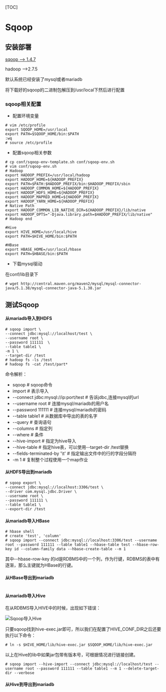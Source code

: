 [TOC]



# Sqoop



## 安装部署

[sqoop --> 1.4.7](http://download.nextag.com/apache/sqoop/1.4.7/)

hadoop -->2.7.5

默认系统已经安装了mysql或者mariadb

将下载好的sqoop的二进制包解压到/usr/local下然后进行配置

### sqoop相关配置

- 配置环境变量

``` shell
# vim /etc/profile
export SQOOP_HOME=/usr/local
export PATH=$SQOOP_HOME/bin:$PATH
:wq
# source /etc/profile
```

- 配置sqoop相关参数

``` shell
# cp conf/sqoop-env-template.sh conf/sqoop-env.sh
# vim conf/sqoop-env.sh
# Hadoop  
export HADOOP_PREFIX=/usr/local/hadoop
export HADOOP_HOME=${HADOOP_PREFIX}  
export PATH=$PATH:$HADOOP_PREFIX/bin:$HADOOP_PREFIX/sbin
export HADOOP_COMMON_HOME=${HADOOP_PREFIX}  
export HADOOP_HDFS_HOME=${HADOOP_PREFIX}  
export HADOOP_MAPRED_HOME=${HADOOP_PREFIX}
export HADOOP_YARN_HOME=${HADOOP_PREFIX}  
# Native Path  
export HADOOP_COMMON_LIB_NATIVE_DIR=${HADOOP_PREFIX}/lib/native  
export HADOOP_OPTS="-Djava.library.path=$HADOOP_PREFIX/lib/native" 
# Hadoop end
 
#Hive
export HIVE_HOME=/usr/local/hive
export PATH=$HIVE_HOME/bin:$PATH
 
#HBase
export HBASE_HOME=/usr/local/hbase
export PATH=$HBASE/bin:$PATH
```

- 下载mysql驱动

在conf/lib目录下

``` shel
# wget http://central.maven.org/maven2/mysql/mysql-connector-java/5.1.38/mysql-connector-java-5.1.38.jar
```

## 测试Sqoop

#### 从mariadb导入到HDFS

``` shell
# sqoop import \
--connect jdbc:mysql://localhost/test \
--username root \
--password 111111  \
--table table1 \
-m 1 \
--target-dir /test
# hadoop fs -ls /test
# hadoop fs -cat /test/part*
```

命令解析：

- sqoop			                                           # sqoop命令
- import                                                              # 表示导入
- --connect jdbc:mysql://ip:port/test             # 告诉jdbc,连接mysql的url
- --username root                                             # 连接mysql/mariadb的用户名
- --password  111111                                       # 连接mysql/mariadb的密码
- --table table1                                                   # 从数据库中导出的表的名字
- --query                                                              # 查询语句
- --columns                                                         # 指定列
- --where                                                             # 条件
- --hive-import                                                   # 指定为hive导入
- --hive-table                                                       # 指定hive表，可以使用--target-dir /test替换
- --fields-terminated-by '\t'                               # 指定输出文件中的行的字段分隔符
- -m 1                                                                   # 复制整个过程使用一个map作业

#### 从HDFS导出到mariadb

``` shell
# sqoop export \
--connect jdbc:mysql://localhost:3306/test \
--driver com.mysql.jdbc.Driver \
--username root \
--password 111111 \
--table table1 \
--export-dir /test
```

#### 从mariadb导入HBase

``` shell
# hbase shell
# create 'test', 'column'
# sqoop import --connect jdbc:mysql://localhost:3306/test --username root --password 111111 --table table1 --hbase-table test --hbase-row-key id --column-family data --hbase-create-table --m 1
```

其中--hbase-row-key 的id是RDBMS中的一个列，作为行键，RDBMS的表中有逐渐，那么主键就为HBase的行键。

#### 从HBase导出到mariadb

``` shell

```



#### 从mariadb导入Hive

在从RDBMS导入HIVE中的时候，出现如下错误：

![Sqoop导入Hive](D:\LZHROOT\大数据资料\学习笔记\Sqoop学习笔记\导入Hive错误.png)

只要sqoop找到hive-exec.jar即可，所以我们在配置了HIVE_CONF_DIR之后还要执行以下命令：

``` shell
# ln -s $HIVE_HOME/lib/hive-exec.jar $SQOOP_HOME/lib/hive-exec.jar
```

以上在Hive的lib中如果jar包带有版本号，可根据情况进行链接创建。

``` shell
# sqoop import --hive-import --connect jdbc:mysql://localhost/test --username root --password 111111 --table table1 --m 1 --delete-target-dir --verbose
```

#### 从Hive到导出到mariadb

``` shell

```

